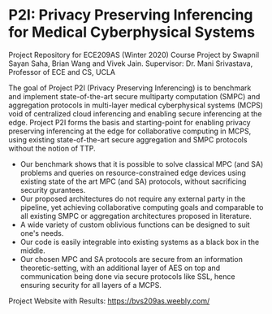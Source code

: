 # P2I: Privacy Preserving Inferencing for Medical Cyberphysical Systems 
Project Repository for ECE209AS (Winter 2020) Course Project by Swapnil Sayan Saha, Brian Wang and Vivek Jain. Supervisor: Dr. Mani Srivastava, Professor of ECE and CS, UCLA

The goal of Project P2I (Privacy Preserving Inferencing) is to benchmark and implement state-of-the-art secure multiparty computation (SMPC) and aggregation protocols in multi-layer medical cyberphysical systems (MCPS) void of centralized cloud inferencing and enabling secure inferencing at the edge. Project P2I forms the basis and starting-point for enabling privacy preserving inferencing at the edge for collaborative computing in MCPS, using existing state-of-the-art secure aggregation and SMPC protocols without the notion of TTP.
* Our benchmark shows that it is possible to solve classical MPC (and SA) problems and queries on resource-constrained edge devices using existing state of the art MPC (and SA) protocols, without sacrificing security gurantees.
* Our proposed architectures do not require any external party in the pipeline, yet achieving collaborative computing goals and comparable to all existing SMPC or aggregation architectures proposed in literature.
* A wide variety of custom oblivious functions can be designed to suit one's needs.
* Our code is easily integrable into existing systems as a black box in the middle.
* Our chosen MPC and SA protocols are secure from an information theoretic-setting, with an additional layer of AES on top and communication being done via secure protocols like SSL, hence ensuring security for all layers of a MCPS.

Project Website with Results: https://bvs209as.weebly.com/ 
